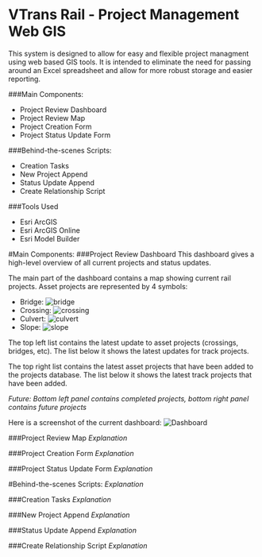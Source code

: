 VTrans Rail - Project Management Web GIS
===============

This system is designed to allow for easy and flexible project managment using web based GIS tools. It is intended to eliminate the need for passing around an Excel spreadsheet and allow for more robust storage and easier reporting. 

###Main Components:
- Project Review Dashboard 
- Project Review Map 
- Project Creation Form 
- Project Status Update Form 

###Behind-the-scenes Scripts:
- Creation Tasks 
- New Project Append 
- Status Update Append 
- Create Relationship Script 

###Tools Used
- Esri ArcGIS 
- Esri ArcGIS Online 
- Esri Model Builder 

#Main Components:
###Project Review Dashboard
This dashboard gives a high-level overview of all current projects and status updates.

The main part of the dashboard contains a map showing current rail projects. Asset projects are represented by 4 symbols:
- Bridge: ![bridge](http://raw.github.com/VTrans-Rail/Project-Web-GIS/img/bridge.png) 
- Crossing: ![crossing](http://raw.github.com/VTrans-Rail/Project-Web-GIS/img/crossing.png) 
- Culvert: ![culvert](http://raw.github.com/VTrans-Rail/Project-Web-GIS/img/culvert.png) 
- Slope: ![slope](http://raw.github.com/VTrans-Rail/Project-Web-GIS/img/slope.png) 
 
The top left list contains the latest update to asset projects (crossings, bridges, etc). The list below it shows the latest updates for track projects.

The top right list contains the latest asset projects that have been added to the projects database. The list below it shows the latest track projects that have been added.

_Future: Bottom left panel contains completed projects, bottom right panel contains future projects_

Here is a screenshot of the current dashboard:
![Dashboard](http://raw.github.com/VTrans-Rail/Project-Web-GIS/img/Dashboard.PNG)


###Project Review Map
_Explanation_


###Project Creation Form
_Explanation_


###Project Status Update Form
_Explanation_


#Behind-the-scenes Scripts:
_Explanation_

###Creation Tasks
_Explanation_


###New Project Append
_Explanation_


###Status Update Append
_Explanation_


###Create Relationship Script
_Explanation_


